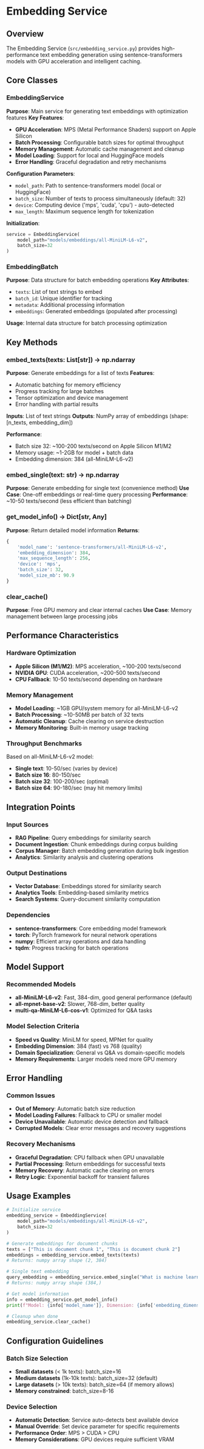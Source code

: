 # Embedding Service

## Overview
The Embedding Service (`src/embedding_service.py`) provides high-performance text embedding generation using sentence-transformers models with GPU acceleration and intelligent caching.

## Core Classes

### EmbeddingService
**Purpose**: Main service for generating text embeddings with optimization features
**Key Features**:
- **GPU Acceleration**: MPS (Metal Performance Shaders) support on Apple Silicon
- **Batch Processing**: Configurable batch sizes for optimal throughput
- **Memory Management**: Automatic cache management and cleanup
- **Model Loading**: Support for local and HuggingFace models
- **Error Handling**: Graceful degradation and retry mechanisms

**Configuration Parameters**:
- `model_path`: Path to sentence-transformers model (local or HuggingFace)
- `batch_size`: Number of texts to process simultaneously (default: 32)
- `device`: Computing device ('mps', 'cuda', 'cpu') - auto-detected
- `max_length`: Maximum sequence length for tokenization

**Initialization**:
```python
service = EmbeddingService(
    model_path="models/embeddings/all-MiniLM-L6-v2",
    batch_size=32
)
```

### EmbeddingBatch
**Purpose**: Data structure for batch embedding operations
**Key Attributes**:
- `texts`: List of text strings to embed
- `batch_id`: Unique identifier for tracking
- `metadata`: Additional processing information
- `embeddings`: Generated embeddings (populated after processing)

**Usage**: Internal data structure for batch processing optimization

## Key Methods

### embed_texts(texts: List[str]) -> np.ndarray
**Purpose**: Generate embeddings for a list of texts
**Features**:
- Automatic batching for memory efficiency
- Progress tracking for large batches
- Tensor optimization and device management
- Error handling with partial results

**Inputs**: List of text strings
**Outputs**: NumPy array of embeddings (shape: [n_texts, embedding_dim])

**Performance**:
- Batch size 32: ~100-200 texts/second on Apple Silicon M1/M2
- Memory usage: ~1-2GB for model + batch data
- Embedding dimension: 384 (all-MiniLM-L6-v2)

### embed_single(text: str) -> np.ndarray  
**Purpose**: Generate embedding for single text (convenience method)
**Use Case**: One-off embeddings or real-time query processing
**Performance**: ~10-50 texts/second (less efficient than batching)

### get_model_info() -> Dict[str, Any]
**Purpose**: Return detailed model information
**Returns**:
```python
{
    'model_name': 'sentence-transformers/all-MiniLM-L6-v2',
    'embedding_dimension': 384,
    'max_sequence_length': 256,
    'device': 'mps',
    'batch_size': 32,
    'model_size_mb': 90.9
}
```

### clear_cache()
**Purpose**: Free GPU memory and clear internal caches
**Use Case**: Memory management between large processing jobs

## Performance Characteristics

### Hardware Optimization
- **Apple Silicon (M1/M2)**: MPS acceleration, ~100-200 texts/second
- **NVIDIA GPU**: CUDA acceleration, ~200-500 texts/second  
- **CPU Fallback**: 10-50 texts/second depending on hardware

### Memory Management
- **Model Loading**: ~1GB GPU/system memory for all-MiniLM-L6-v2
- **Batch Processing**: ~10-50MB per batch of 32 texts
- **Automatic Cleanup**: Cache clearing on service destruction
- **Memory Monitoring**: Built-in memory usage tracking

### Throughput Benchmarks
Based on all-MiniLM-L6-v2 model:
- **Single text**: 10-50/sec (varies by device)
- **Batch size 16**: 80-150/sec
- **Batch size 32**: 100-200/sec (optimal)
- **Batch size 64**: 90-180/sec (may hit memory limits)

## Integration Points

### Input Sources
- **RAG Pipeline**: Query embeddings for similarity search
- **Document Ingestion**: Chunk embeddings during corpus building
- **Corpus Manager**: Batch embedding generation during bulk ingestion
- **Analytics**: Similarity analysis and clustering operations

### Output Destinations
- **Vector Database**: Embeddings stored for similarity search
- **Analytics Tools**: Embedding-based similarity metrics
- **Search Systems**: Query-document similarity computation

### Dependencies
- **sentence-transformers**: Core embedding model framework
- **torch**: PyTorch framework for neural network operations
- **numpy**: Efficient array operations and data handling
- **tqdm**: Progress tracking for batch operations

## Model Support

### Recommended Models
- **all-MiniLM-L6-v2**: Fast, 384-dim, good general performance (default)
- **all-mpnet-base-v2**: Slower, 768-dim, better quality
- **multi-qa-MiniLM-L6-cos-v1**: Optimized for Q&A tasks

### Model Selection Criteria
- **Speed vs Quality**: MiniLM for speed, MPNet for quality
- **Embedding Dimension**: 384 (fast) vs 768 (quality)
- **Domain Specialization**: General vs Q&A vs domain-specific models
- **Memory Requirements**: Larger models need more GPU memory

## Error Handling

### Common Issues
- **Out of Memory**: Automatic batch size reduction
- **Model Loading Failures**: Fallback to CPU or smaller model
- **Device Unavailable**: Automatic device detection and fallback
- **Corrupted Models**: Clear error messages and recovery suggestions

### Recovery Mechanisms
- **Graceful Degradation**: CPU fallback when GPU unavailable
- **Partial Processing**: Return embeddings for successful texts
- **Memory Recovery**: Automatic cache clearing on errors
- **Retry Logic**: Exponential backoff for transient failures

## Usage Examples

```python
# Initialize service
embedding_service = EmbeddingService(
    model_path="models/embeddings/all-MiniLM-L6-v2",
    batch_size=32
)

# Generate embeddings for document chunks
texts = ["This is document chunk 1", "This is document chunk 2"]
embeddings = embedding_service.embed_texts(texts)
# Returns: numpy array shape (2, 384)

# Single text embedding
query_embedding = embedding_service.embed_single("What is machine learning?")
# Returns: numpy array shape (384,)

# Get model information
info = embedding_service.get_model_info()
print(f"Model: {info['model_name']}, Dimension: {info['embedding_dimension']}")

# Cleanup when done
embedding_service.clear_cache()
```

## Configuration Guidelines

### Batch Size Selection
- **Small datasets** (< 1k texts): batch_size=16
- **Medium datasets** (1k-10k texts): batch_size=32 (default)
- **Large datasets** (> 10k texts): batch_size=64 (if memory allows)
- **Memory constrained**: batch_size=8-16

### Device Selection
- **Automatic Detection**: Service auto-detects best available device
- **Manual Override**: Set device parameter for specific requirements
- **Performance Order**: MPS > CUDA > CPU
- **Memory Considerations**: GPU devices require sufficient VRAM